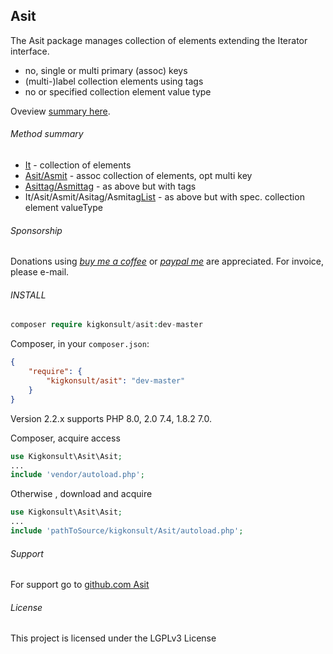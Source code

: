 [comment]: # (This file is part of Asit, manages array collections. Copyright 2020-2024 Kjell-Inge Gustafsson, kigkonsult, All rights reserved, licence LGPL 3.0)

## Asit

The Asit package manages collection of elements extending the Iterator interface.

- no, single or multi primary (assoc) keys
- (multi-)label collection elements using tags
- no or specified collection element value type

Oveview [summary here].

###### Method summary
* [It] - collection of elements
* [Asit/Asmit] - assoc collection of elements, opt multi key
* [Asittag/Asmittag] - as above but with tags
* It/Asit/Asmit/Asitag/Asmitag[List] - as above but with spec. collection element valueType 

###### Sponsorship

Donations using _[buy me a coffee]_ or _[paypal me]_ are appreciated.
For invoice, please e-mail.

###### INSTALL

``` php
composer require kigkonsult/asit:dev-master
```

Composer, in your `composer.json`:

``` json
{
    "require": {
        "kigkonsult/asit": "dev-master"
    }
}
```
Version 2.2.x supports PHP 8.0, 2.0 7.4, 1.8.2 7.0. 

Composer, acquire access
``` php
use Kigkonsult\Asit\Asit;
...
include 'vendor/autoload.php';
```

Otherwise , download and acquire

``` php
use Kigkonsult\Asit\Asit;
...
include 'pathToSource/kigkonsult/Asit/autoload.php';
```


###### Support

For support go to [github.com Asit]


###### License

This project is licensed under the LGPLv3 License


[ArrayIterator]:https://www.php.net/manual/en/class.arrayiterator
[Asit/Asmit]:docs/AsitSummary.md
[Asittag/Asmittag]:docs/AsittagSummary.md
[buy me a coffee]:https://www.buymeacoffee.com/kigkonsult
[Composer]:https://getcomposer.org/
[github.com Asit]:https://github.com/iCalcreator/Asit
[It]:docs/ItSummary.md
[List]:docs/ListSummary.md
[paypal me]:https://paypal.me/kigkonsult
[summary here]:docs/PackageSummary.md
